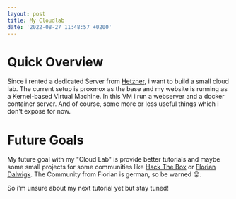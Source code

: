 ```yaml
---
layout: post
title: My Cloudlab
date: '2022-08-27 11:48:57 +0200'
---
```


# Quick Overview

Since i rented a dedicated Server from [Hetzner](https://www.hetzner.com/), i want to build a small cloud lab.
The current setup is proxmox as the base and my website is running as a Kernel-based Virtual Machine. 
In this VM i run a webserver and a docker container server. And of course, some more or less useful things which i don't expose for now.


# Future Goals

My future goal with my "Cloud Lab" is provide better tutorials and maybe some small projects for some communities like [Hack The Box](https://hackthebox.com/) or [Florian Dalwigk](https://discord.com/invite/X7QU7GXC2u). The Community from Florian is german, so be warned 😛.

So i'm unsure about my next tutorial yet but stay tuned! 
